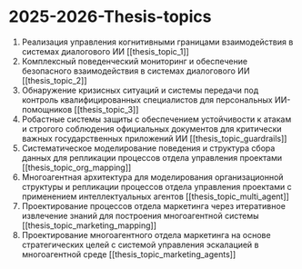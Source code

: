 # 2025-2026-Thesis-topics
1. Реализация управления когнитивными границами взаимодействия в системах диалогового ИИ  [[thesis_topic_1]]
2. Комплексный поведенческий мониторинг и обеспечение безопасного взаимодействия в системах диалогового ИИ [[thesis_topic_2]]
3. Обнаружение кризисных ситуаций и системы передачи под контроль квалифицированных специалистов для персональных ИИ-помощников [[thesis_topic_3]]
4. Робастные системы защиты с обеспечением устойчивости к атакам и строгого соблюдения официальных документов для критически важных государственных приложений ИИ [[thesis_topic_guardrails]]
5. Систематическое моделирование поведения и структура сбора данных для репликации процессов отдела управления проектами [[thesis_topic_org_mapping]]
6. Многоагентная архитектура для моделирования организационной структуры и репликации процессов отдела управления проектами с применением интеллектуальных агентов [[thesis_topic_multi_agent]]
7. Проектирование процессов отдела маркетинга через итеративное извлечение знаний для построения многоагентной системы [[thesis_topic_marketing_mapping]]
8. Проектирование многоагентного отдела маркетинга на основе стратегических целей с системой управления эскалацией в многоагентной среде [[thesis_topic_marketing_agents]]